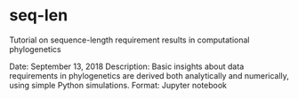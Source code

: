 # seq-len
Tutorial on sequence-length requirement results in computational phylogenetics

Date: September 13, 2018
Description: Basic insights about data requirements in phylogenetics are derived both analytically and numerically, using simple Python simulations.
Format: Jupyter notebook
